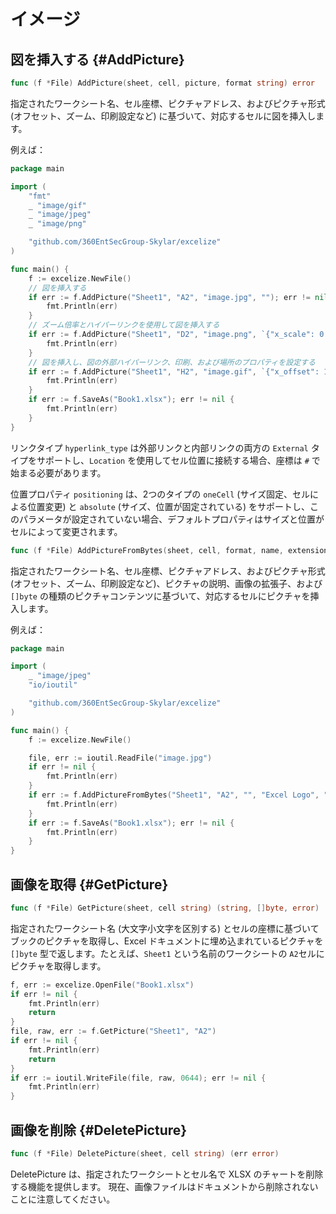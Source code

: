 # イメージ

## 図を挿入する {#AddPicture}

```go
func (f *File) AddPicture(sheet, cell, picture, format string) error
```

指定されたワークシート名、セル座標、ピクチャアドレス、およびピクチャ形式 (オフセット、ズーム、印刷設定など) に基づいて、対応するセルに図を挿入します。

例えば：

```go
package main

import (
    "fmt"
    _ "image/gif"
    _ "image/jpeg"
    _ "image/png"

    "github.com/360EntSecGroup-Skylar/excelize"
)

func main() {
    f := excelize.NewFile()
    // 図を挿入する
    if err := f.AddPicture("Sheet1", "A2", "image.jpg", ""); err != nil {
        fmt.Println(err)
    }
    // ズーム倍率とハイパーリンクを使用して図を挿入する
    if err := f.AddPicture("Sheet1", "D2", "image.png", `{"x_scale": 0.5, "y_scale": 0.5, "hyperlink": "#Sheet2!D8", "hyperlink_type": "Location"}`); err != nil {
        fmt.Println(err)
    }
    // 図を挿入し、図の外部ハイパーリンク、印刷、および場所のプロパティを設定する
    if err := f.AddPicture("Sheet1", "H2", "image.gif", `{"x_offset": 15, "y_offset": 10, "hyperlink": "https://github.com/360EntSecGroup-Skylar/excelize", "hyperlink_type": "External", "print_obj": true, "lock_aspect_ratio": false, "locked": false, "positioning": "oneCell"}`); err != nil {
        fmt.Println(err)
    }
    if err := f.SaveAs("Book1.xlsx"); err != nil {
        fmt.Println(err)
    }
}
```

リンクタイプ `hyperlink_type` は外部リンクと内部リンクの両方の `External` タイプをサポートし、`Location` を使用してセル位置に接続する場合、座標は `#` で始まる必要があります。

位置プロパティ `positioning` は、2つのタイプの `oneCell` (サイズ固定、セルによる位置変更) と `absolute` (サイズ、位置が固定されている) をサポートし、このパラメータが設定されていない場合、デフォルトプロパティはサイズと位置がセルによって変更されます。

```go
func (f *File) AddPictureFromBytes(sheet, cell, format, name, extension string, file []byte) error
```

指定されたワークシート名、セル座標、ピクチャアドレス、およびピクチャ形式 (オフセット、ズーム、印刷設定など)、ピクチャの説明、画像の拡張子、および `[]byte` の種類のピクチャコンテンツに基づいて、対応するセルにピクチャを挿入します。

例えば：

```go
package main

import (
    _ "image/jpeg"
    "io/ioutil"

    "github.com/360EntSecGroup-Skylar/excelize"
)

func main() {
    f := excelize.NewFile()

    file, err := ioutil.ReadFile("image.jpg")
    if err != nil {
        fmt.Println(err)
    }
    if err := f.AddPictureFromBytes("Sheet1", "A2", "", "Excel Logo", ".jpg", file); err != nil {
        fmt.Println(err)
    }
    if err := f.SaveAs("Book1.xlsx"); err != nil {
        fmt.Println(err)
    }
}
```

## 画像を取得 {#GetPicture}

```go
func (f *File) GetPicture(sheet, cell string) (string, []byte, error)
```

指定されたワークシート名 (大文字小文字を区別する) とセルの座標に基づいてブックのピクチャを取得し、Excel ドキュメントに埋め込まれているピクチャを `[]byte` 型で返します。たとえば、`Sheet1` という名前のワークシートの `A2`セルにピクチャを取得します。

```go
f, err := excelize.OpenFile("Book1.xlsx")
if err != nil {
    fmt.Println(err)
    return
}
file, raw, err := f.GetPicture("Sheet1", "A2")
if err != nil {
    fmt.Println(err)
    return
}
if err := ioutil.WriteFile(file, raw, 0644); err != nil {
    fmt.Println(err)
}
```

## 画像を削除 {#DeletePicture}

```go
func (f *File) DeletePicture(sheet, cell string) (err error)
```

DeletePicture は、指定されたワークシートとセル名で XLSX のチャートを削除する機能を提供します。 現在、画像ファイルはドキュメントから削除されないことに注意してください。
